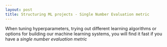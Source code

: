 ```yaml
---
layout: post
title: Structuring ML projects - Single Number Evaluation metric
---
```


When tuning hyperparameters, trying out different learning algorithms or options for building our machine learning systems, you will find it fast if you have a *single number evaluation metric*
